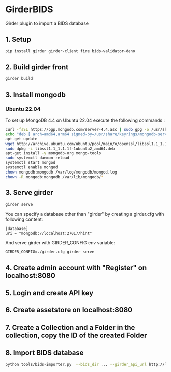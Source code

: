 # GirderBIDS
Girder plugin to import a BIDS database

## 1. Setup

```bash
pip install girder girder-client fire bids-validator-deno
```

## 2. Build girder front
```bash
girder build
```

## 3. Install mongodb

### Ubuntu 22.04
To set up MongoDB 4.4 on Ubuntu 22.04 execute the following commands :

```bash
curl -fsSL https://pgp.mongodb.com/server-4.4.asc | sudo gpg -o /usr/share/keyrings/mongodb-server-4.4.gpg --dearmor
echo "deb [ arch=amd64,arm64 signed-by=/usr/share/keyrings/mongodb-server-4.4.gpg ] https://repo.mongodb.org/apt/ubuntu focal/mongodb-org/4.4 multiverse" | sudo tee /etc/apt/sources.list.d/mongodb-org-4.4.list
apt-get update
wget http://archive.ubuntu.com/ubuntu/pool/main/o/openssl/libssl1.1_1.1.1f-1ubuntu2_amd64.deb
sudo dpkg -i libssl1.1_1.1.1f-1ubuntu2_amd64.deb
apt-get install -y mongodb-org mongo-tools
sudo systemctl daemon-reload
systemctl start mongod
systemctl enable mongod
chown mongodb:mongodb /var/log/mongodb/mongod.log
chown -R mongodb:mongodb /var/lib/mongodb/*
```

## 3. Serve girder

```bash
girder serve
```

You can specify a database other than "girder" by creating a girder.cfg with following content:

```
[database]
uri = "mongodb://localhost:27017/hint"
```

And serve girder with GIRDER_CONFIG env variable:

```
GIRDER_CONFIG=./girder.cfg girder serve
```

## 4. Create admin account with "Register" on localhost:8080
## 5. Login and create API key
## 6. Create assetstore on localhost:8080
## 7. Create a Collection and a Folder in the collection, copy the ID of the created Folder

## 8. Import BIDS database

```bash
python tools/bids-importer.py  --bids_dir ... --girder_api_url http://localhost:8080/api/v1  --girder_api_key ... --girder_folder_id ...
```
